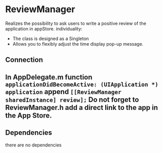 # ReviewManager
Realizes the possibility to ask users to write a positive review of the application in appStore. individuality:
  - The class is designed as a Singleton
  - Allows you to flexibly adjust the time display pop-up message.

## Connection

In AppDelegate.m function `applicationDidBecomeActive: (UIApplication *) application` append `[[ReviewManager sharedInstance] review];` Do not forget to ReviewManager.h add a direct link to the app in the App Store.
---
## Dependencies
there are no dependencies

